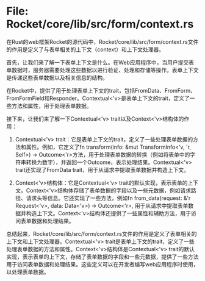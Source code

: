 # File: Rocket/core/lib/src/form/context.rs

在Rust的web框架Rocket的源代码中，Rocket/core/lib/src/form/context.rs文件的作用是定义了与表单相关的上下文（context）和上下文处理器。

首先，让我们来了解一下表单上下文是什么。在Web应用程序中，当用户提交表单数据时，服务器需要处理这些数据以进行验证、处理和存储等操作。表单上下文是传递这些表单数据以及相关信息的结构。

在Rocket中，提供了用于处理表单上下文的trait，包括FromData、FromForm、FromFormField和Responder。Contextual<'v>是表单上下文的trait，定义了一些方法和属性，用于处理表单数据。

接下来，让我们来了解一下Contextual<'v> trait以及Context<'v>结构体的作用：

1. Contextual<'v> trait：它是表单上下文的trait，定义了一些处理表单数据的方法和属性。例如，它定义了fn transform(info: &mut TransformInfo<'v, 'r, Self>) -> Outcome<'r>方法，用于处理表单数据的转换（例如将表单中的字符串转换为数字），并返回一个Outcome，表示处理结果。Contextual<'v> trait还实现了FromData trait，用于从请求中提取表单数据并构造上下文。

2. Context<'v>结构体：它是Contextual<'v> trait的默认实现，表示表单的上下文。Context<'v>结构体存储了表单数据的字段以及一些元数据，例如请求路径、请求头等信息。它还实现了一些方法，例如fn from_data(request: &'r Request<'v>, data: Data<'v>) -> Outcome<'r>, 用于从请求中提取表单数据并构造上下文。Context<'v>结构体还提供了一些属性和辅助方法，用于访问表单数据和处理结果。

总结起来，Rocket/core/lib/src/form/context.rs文件的作用是定义了表单相关的上下文和上下文处理器。Contextual<'v> trait是表单上下文的trait，定义了一些处理表单数据的方法和属性。Context<'v>结构体是Contextual<'v> trait的默认实现，表示表单的上下文，存储了表单数据的字段和一些元数据，提供了一些方法用于访问表单数据和处理结果。这些定义可以在开发者编写web应用程序时使用，以处理表单数据。


